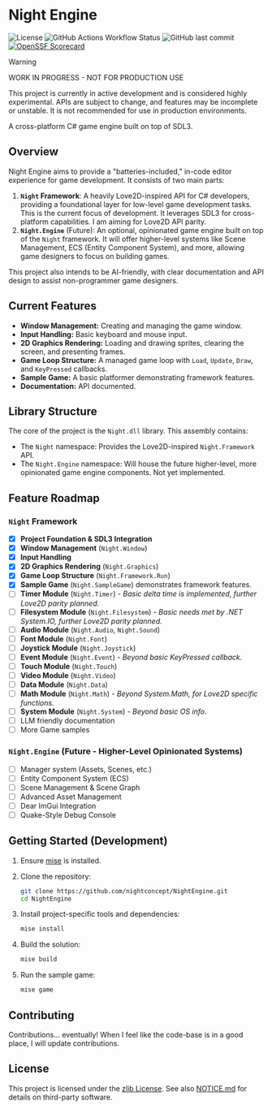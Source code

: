 # Night Engine

![License](https://img.shields.io/github/license/nightconcept/NightEngine)
![GitHub Actions Workflow Status](https://img.shields.io/github/actions/workflow/status/nightconcept/NightEngine/ci.yml)
![GitHub last commit](https://img.shields.io/github/last-commit/nightconcept/NightEngine)
[![OpenSSF Scorecard](https://api.scorecard.dev/projects/github.com/nightconcept/NightEngine/badge)](https://scorecard.dev/viewer/?uri=github.com/nightconcept/NightEngine)

> [!WARNING]
>WORK IN PROGRESS - NOT FOR PRODUCTION USE
>
>This project is currently in active development and is considered highly experimental. APIs are subject to change, and features may be incomplete or unstable. It is not recommended for use in production environments.

A cross-platform C# game engine built on top of SDL3.

## Overview

Night Engine aims to provide a "batteries-included," in-code editor experience for game development. It consists of two main parts:

1. **`Night` Framework**: A heavily Love2D-inspired API for C# developers, providing a foundational layer for low-level game development tasks. This is the current focus of development. It leverages SDL3 for cross-platform capabilities. I am aiming for Love2D API parity.
2. **`Night.Engine`** (Future): An optional, opinionated game engine built on top of the `Night` framework. It will offer higher-level systems like Scene Management, ECS (Entity Component System), and more, allowing game designers to focus on building games.

This project also intends to be AI-friendly, with clear documentation and API design to assist non-programmer game designers.

## Current Features

* **Window Management:** Creating and managing the game window.
* **Input Handling:** Basic keyboard and mouse input.
* **2D Graphics Rendering:** Loading and drawing sprites, clearing the screen, and presenting frames.
* **Game Loop Structure:** A managed game loop with `Load`, `Update`, `Draw`, and `KeyPressed` callbacks.
* **Sample Game:** A basic platformer demonstrating framework features.
* **Documentation:** API documented.

## Library Structure

The core of the project is the `Night.dll` library. This assembly contains:

* The `Night` namespace: Provides the Love2D-inspired `Night.Framework` API.
* The `Night.Engine` namespace: Will house the future higher-level, more opinionated game engine components. Not yet implemented.

## Feature Roadmap

### `Night` Framework

* [x] **Project Foundation & SDL3 Integration**
* [x] **Window Management** (`Night.Window`)
* [x] **Input Handling**
* [x] **2D Graphics Rendering** (`Night.Graphics`)
* [x] **Game Loop Structure** (`Night.Framework.Run`)
* [x] **Sample Game** (`Night.SampleGame`) demonstrates framework features.
* [ ] **Timer Module** (`Night.Timer`) - *Basic delta time is implemented, further Love2D parity planned.*
* [ ] **Filesystem Module** (`Night.Filesystem`) - *Basic needs met by .NET System.IO, further Love2D parity planned.*
* [ ] **Audio Module** (`Night.Audio`, `Night.Sound`)
* [ ] **Font Module** (`Night.Font`)
* [ ] **Joystick Module** (`Night.Joystick`)
* [ ] **Event Module** (`Night.Event`) - *Beyond basic KeyPressed callback.*
* [ ] **Touch Module** (`Night.Touch`)
* [ ] **Video Module** (`Night.Video`)
* [ ] **Data Module** (`Night.Data`)
* [ ] **Math Module** (`Night.Math`) - *Beyond System.Math, for Love2D specific functions.*
* [ ] **System Module** (`Night.System`) - *Beyond basic OS info.*
* [ ] LLM friendly documentation
* [ ] More Game samples

### `Night.Engine` (Future - Higher-Level Opinionated Systems)

* [ ] Manager system (Assets, Scenes, etc.)
* [ ] Entity Component System (ECS)
* [ ] Scene Management & Scene Graph
* [ ] Advanced Asset Management
* [ ] Dear ImGui Integration
* [ ] Quake-Style Debug Console

## Getting Started (Development)

1. Ensure [mise](https://mise.jdx.dev/) is installed.
2. Clone the repository:

    ```bash
    git clone https://github.com/nightconcept/NightEngine.git
    cd NightEngine
    ```

3. Install project-specific tools and dependencies:

    ```bash
    mise install
    ```

4. Build the solution:

    ```bash
    mise build
    ```

5. Run the sample game:

    ```bash
    mise game
    ```

## Contributing

Contributions... eventually! When I feel like the code-base is in a good place, I will update contributions.

## License

This project is licensed under the [zlib License](LICENSE).
See also [NOTICE.md](docs/NOTICE.md) for details on third-party software.
